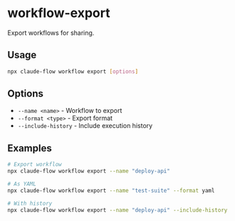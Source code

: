 # workflow-export

Export workflows for sharing.

## Usage

```bash
npx claude-flow workflow export [options]
```

## Options

- `--name <name>` - Workflow to export
- `--format <type>` - Export format
- `--include-history` - Include execution history

## Examples

```bash
# Export workflow
npx claude-flow workflow export --name "deploy-api"

# As YAML
npx claude-flow workflow export --name "test-suite" --format yaml

# With history
npx claude-flow workflow export --name "deploy-api" --include-history
```

